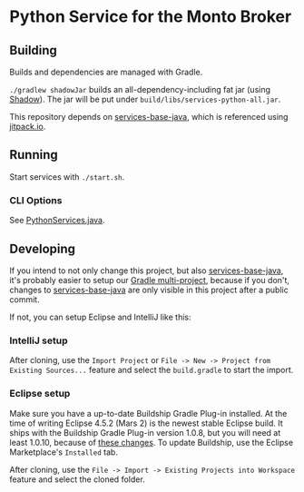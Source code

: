 # Python Service for the Monto Broker

## Building
Builds and dependencies are managed with Gradle.

`./gradlew shadowJar` builds an all-dependency-including fat jar (using [Shadow](https://github.com/johnrengelman/shadow)). The jar will be put under `build/libs/services-python-all.jar`.

This repository depends on [services-base-java](https://github.com/monto-editor/services-base-java), which is referenced using [jitpack.io](https://jitpack.io/#monto-editor/services-base-java/master-SNAPSHOT).


## Running
Start services with `./start.sh`.

### CLI Options
See [PythonServices.java](src/monto/service/python/PythonServices.java).


## Developing
If you intend to not only change this project, but also [services-base-java](https://github.com/monto-editor/services-base-java), it's probably easier to setup our [Gradle multi-project](https://github.com/monto-editor/services-gradle), because if you don't, changes to [services-base-java](https://github.com/monto-editor/services-base-java) are only visible in this project after a public commit.

If not, you can setup Eclipse and IntelliJ like this:

### IntelliJ setup
After cloning, use the `Import Project` or `File -> New -> Project from Existing Sources...` feature and select the `build.gradle` to start the import.

### Eclipse setup
Make sure you have a up-to-date Buildship Gradle Plug-in installed. At the time of writing Eclipse 4.5.2 (Mars 2) is the newest stable Eclipse build. It ships with the Buildship Gradle Plug-in version 1.0.8, but you will need at least 1.0.10, because of [these changes](https://discuss.gradle.org/t/gradle-prefs-contains-absolute-paths/11475/34). To update Buildship, use the Eclipse Marketplace's `Installed` tab.

After cloning, use the `File -> Import -> Existing Projects into Workspace` feature and select the cloned folder.
